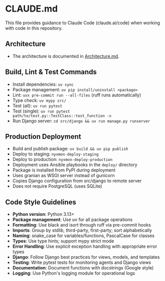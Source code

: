 # CLAUDE.md

This file provides guidance to Claude Code (claude.ai/code) when working with code in this repository.

## Architecture

- The architecture is documented in [Architecture.md](/docs/Architecture.md).

## Build, Lint & Test Commands
- Install dependencies: `uv sync`
- Package management: `uv pip install/uninstall <package>`
- Lint: `uvx pre-commit run --all-files` (ruff runs automatically)
- Type check: `uv mypy src/`
- Test (all): `uv run pytest`
- Test (single): `uv run pytest path/to/test.py::TestClass::test_function -v`
- Run Django server: `cd src/django && uv run manage.py runserver`

## Production Deployment
- Build and publish package: `uv build && uv pip publish`
- Deploy to staging: `nyxmon-deploy-staging`
- Deploy to production: `nyxmon-deploy-production`
- Deployment uses Ansible playbooks in the `deploy/` directory
- Package is installed from PyPI during deployment
- Uses granian as WSGI server instead of gunicorn
- Copies Django configuration from src/django to remote server
- Does not require PostgreSQL (uses SQLite)

## Code Style Guidelines
- **Python version**: Python 3.13+
- **Package management**: Use uv for all package operations
- **Formatting**: Use black and isort through ruff via pre-commit hooks
- **Imports**: Group by stdlib, third-party, first-party; sort alphabetically
- **Naming**: snake_case for variables/functions, PascalCase for classes
- **Types**: Use type hints; support mypy strict mode
- **Error Handling**: Use explicit exception handling with appropriate error types
- **Django**: Follow Django best practices for views, models, and templates
- **Testing**: Write pytest tests for monitoring agents and Django views
- **Documentation**: Document functions with docstrings (Google style)
- **Logging**: Use Python's logging module for operational logs
